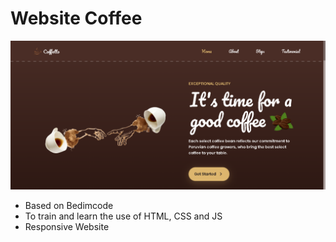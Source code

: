 # Website Coffee
![Image Website](./images/Site_Coffee.png)
 - Based on Bedimcode
 - To train and learn the use of HTML, CSS and JS
 - Responsive Website

